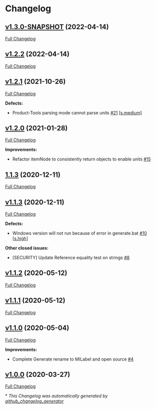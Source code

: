 # Changelog

## [v1.3.0-SNAPSHOT](https://github.com/NASA-PDS/mi-label/tree/v1.3.0-SNAPSHOT) (2022-04-14)

[Full Changelog](https://github.com/NASA-PDS/mi-label/compare/v1.2.2...v1.3.0-SNAPSHOT)

## [v1.2.2](https://github.com/NASA-PDS/mi-label/tree/v1.2.2) (2022-04-14)

[Full Changelog](https://github.com/NASA-PDS/mi-label/compare/v1.2.1...v1.2.2)

## [v1.2.1](https://github.com/NASA-PDS/mi-label/tree/v1.2.1) (2021-10-26)

[Full Changelog](https://github.com/NASA-PDS/mi-label/compare/v1.2.0...v1.2.1)

**Defects:**

- Product-Tools parsing mode cannot parse units [\#21](https://github.com/NASA-PDS/mi-label/issues/21) [[s.medium](https://github.com/NASA-PDS/mi-label/labels/s.medium)]

## [v1.2.0](https://github.com/NASA-PDS/mi-label/tree/v1.2.0) (2021-01-28)

[Full Changelog](https://github.com/NASA-PDS/mi-label/compare/1.1.3...v1.2.0)

**Improvements:**

- Refactor itemNode to consistently return objects to enable units [\#15](https://github.com/NASA-PDS/mi-label/issues/15)

## [1.1.3](https://github.com/NASA-PDS/mi-label/tree/1.1.3) (2020-12-11)

[Full Changelog](https://github.com/NASA-PDS/mi-label/compare/v1.1.3...1.1.3)

## [v1.1.3](https://github.com/NASA-PDS/mi-label/tree/v1.1.3) (2020-12-11)

[Full Changelog](https://github.com/NASA-PDS/mi-label/compare/v1.1.2...v1.1.3)

**Defects:**

- Windows version will not run because of error in generate.bat [\#10](https://github.com/NASA-PDS/mi-label/issues/10) [[s.high](https://github.com/NASA-PDS/mi-label/labels/s.high)]

**Other closed issues:**

- \[SECURITY\] Update Reference equality test on strings [\#8](https://github.com/NASA-PDS/mi-label/issues/8)

## [v1.1.2](https://github.com/NASA-PDS/mi-label/tree/v1.1.2) (2020-05-12)

[Full Changelog](https://github.com/NASA-PDS/mi-label/compare/v1.1.1...v1.1.2)

## [v1.1.1](https://github.com/NASA-PDS/mi-label/tree/v1.1.1) (2020-05-12)

[Full Changelog](https://github.com/NASA-PDS/mi-label/compare/v1.1.0...v1.1.1)

## [v1.1.0](https://github.com/NASA-PDS/mi-label/tree/v1.1.0) (2020-05-04)

[Full Changelog](https://github.com/NASA-PDS/mi-label/compare/v1.0.0...v1.1.0)

**Improvements:**

- Complete Generate rename to MILabel and open source [\#4](https://github.com/NASA-PDS/mi-label/issues/4)

## [v1.0.0](https://github.com/NASA-PDS/mi-label/tree/v1.0.0) (2020-03-27)

[Full Changelog](https://github.com/NASA-PDS/mi-label/compare/6b9b829e9965ce053b425ca3334e9e0341847627...v1.0.0)



\* *This Changelog was automatically generated by [github_changelog_generator](https://github.com/github-changelog-generator/github-changelog-generator)*
